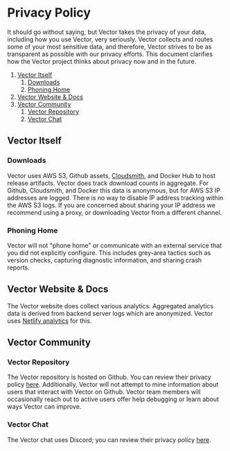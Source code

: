 # Privacy Policy

It should go without saying, but Vector takes the privacy of your data,
including how you use Vector, very seriously. Vector collects and routes some
of your most sensitive data, and therefore, Vector strives to be as transparent
as possible with our privacy efforts. This document clarifies how the Vector
project thinks about privacy now and in the future.

<!-- MarkdownTOC autolink="true" style="ordered" indent="   " -->

1. [Vector Itself](#vector-itself)
   1. [Downloads](#downloads)
   1. [Phoning Home](#phoning-home)
1. [Vector Website & Docs](#vector-website--docs)
1. [Vector Community](#vector-community)
   1. [Vector Repository](#vector-repository)
   1. [Vector Chat](#vector-chat)

<!-- /MarkdownTOC -->

## Vector Itself

### Downloads

Vector uses AWS S3, Github assets, [Cloudsmith][cloudsmith], and Docker Hub to host
release artifacts. Vector does track download counts in aggregate. For Github, Cloudsmith,
and Docker this data is anonymous, but for AWS S3 IP addresses are logged. There is no
way to disable IP address tracking within the AWS S3 logs. If you are concerned about
sharing your IP address we recommend using a proxy, or downloading Vector from a
different channel.

### Phoning Home

Vector will not "phone home" or communicate with an external service that you
did not explicitly configure. This includes grey-area tactics such as version
checks, capturing diagnostic information, and sharing crash reports.

## Vector Website & Docs

The Vector website does collect various analytics. Aggregated analytics data is
derived from backend server logs which are anonymized. Vector uses
[Netlify analytics][netlify_analytics] for this.

## Vector Community

### Vector Repository

The Vector repository is hosted on Github. You can review their privacy policy
[here][github_pp]. Additionally, Vector will not attempt to mine information
about users that interact with Vector on Github. Vector team members will
occasionally reach out to active users offer help debugging or learn about
ways Vector can improve.

### Vector Chat

The Vector chat uses Discord; you can review their
privacy policy [here][discord_pp].

[github_pp]: https://help.github.com/en/github/site-policy/github-privacy-statement
[discord_pp]: https://discord.com/privacy/
[netlify_analytics]: https://www.netlify.com/products/analytics/
[vero_pp]: https://www.getvero.com/privacy/
[cloudsmith]: https://cloudsmith.com/

